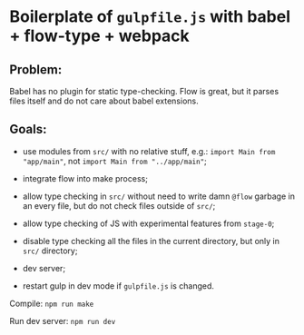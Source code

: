 # Boilerplate of `gulpfile.js` with babel + flow-type + webpack

## Problem:

Babel has no plugin for static type-checking. Flow is great, but it parses files itself and do not care about babel extensions.

## Goals:

* use modules from `src/` with no relative stuff, e.g.: `import Main from "app/main"`, not `import Main from "../app/main"`;

* integrate flow into make process;

* allow type checking in `src/` without need to write damn `@flow` garbage in an every file, but do not check files outside of `src/`;

* allow type checking of JS with experimental features from `stage-0`;

* disable type checking all the files in the current directory, but only in `src/` directory;

* dev server;

* restart gulp in dev mode if `gulpfile.js` is changed.

Compile: `npm run make`

Run dev server: `npm run dev`

